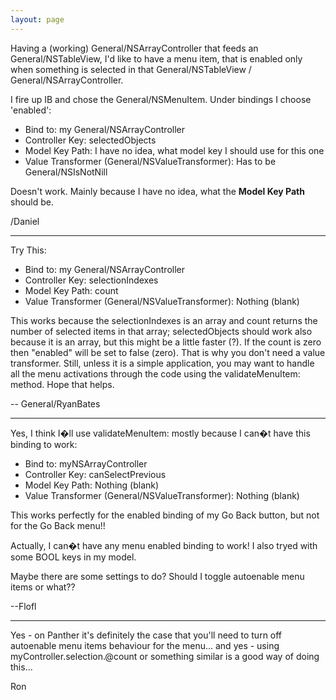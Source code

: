 ```yaml
---
layout: page
---
```


Having a (working) General/NSArrayController that feeds an General/NSTableView, I'd like to have a menu item, that is enabled only when something is selected in that General/NSTableView / General/NSArrayController.

I fire up IB and chose the General/NSMenuItem. Under bindings I choose 'enabled':

* Bind to: my General/NSArrayController
* Controller Key: selectedObjects
* Model Key Path: I have no idea, what model key I should use for this one
* Value Transformer (General/NSValueTransformer): Has to be General/NSIsNotNill


Doesn't work. Mainly because I have no idea, what the **Model Key Path** should be.

/Daniel

----

Try This:


* Bind to: my General/NSArrayController
* Controller Key: selectionIndexes
* Model Key Path: count
* Value Transformer (General/NSValueTransformer): Nothing (blank)


This works because the selectionIndexes is an array and     count returns the number of selected items in that array; selectedObjects should work also because it is an array, but this might be a little faster (?). If the count is zero then "enabled" will be set to false (zero). That is why you don't need a value transformer. Still, unless it is a simple application, you may want to handle all the menu activations through the code using the     validateMenuItem: method. Hope that helps.

-- General/RyanBates

----

Yes, I think I�ll use      validateMenuItem: mostly because I can�t have this binding to work:


* Bind to: myNSArrayController
* Controller Key: canSelectPrevious
* Model Key Path: Nothing (blank)
* Value Transformer (General/NSValueTransformer): Nothing (blank)


This works perfectly for the enabled binding of my Go Back button, but not for the Go Back menu!!

Actually, I can�t have any menu enabled binding to work! I also tryed with some BOOL keys in my model.

Maybe there are some settings to do? Should I toggle autoenable menu items or what??

--Flofl

----

Yes - on Panther it's definitely the case that you'll need to turn off autoenable menu items behaviour for the menu...
and yes - using myController.selection.@count or something similar is a good way of doing this... 

Ron